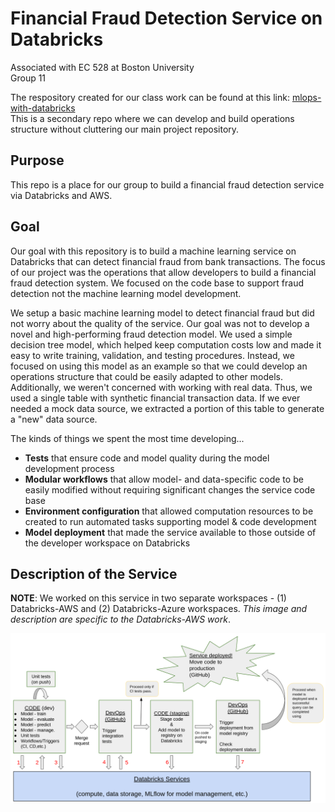 # Financial Fraud Detection Service on Databricks

Associated with EC 528 at Boston University  
Group 11

The respository created for our class work can be found at this link: [mlops-with-databricks](https://github.com/EC-CS-528-BU-Cloud-Computing/mlops-with-databricks)  
This is a secondary repo where we can develop and build operations structure without cluttering our main project repository.

## Purpose

This repo is a place for our group to build a financial fraud detection service via Databricks and AWS.

## Goal

Our goal with this repository is to build a machine learning service on Databricks that can detect financial fraud from bank transactions. The focus of our project was the operations that allow developers to build a financial fraud detection system. We focused on the code base to support fraud detection not the machine learning model development.


We setup a basic machine learning model to detect financial fraud but did not worry about the quality of the service. Our goal was not to develop a novel and high-performing fraud detection model. We used a simple decision tree model, which helped keep computation costs low and made it easy to write training, validation, and testing procedures. Instead, we focused on using this model as an example so that we could develop an operations structure that could be easily adapted to other models. Additionally, we weren't concerned with working with real data. Thus, we used a single table with synthetic financial transaction data. If we ever needed a mock data source, we extracted a portion of this table to generate a "new" data source.

The kinds of things we spent the most time developing...
* **Tests** that ensure code and model quality during the model development process
* **Modular workflows** that allow model- and data-specific code to be easily modified without requiring significant changes the service code base
* **Environment configuration** that allowed computation resources to be created to run automated tasks supporting model & code development
* **Model deployment** that made the service available to those outside of the developer workspace on Databricks

## Description of the Service

**NOTE**: We worked on this service in two separate workspaces - (1) Databricks-AWS and (2) Databricks-Azure workspaces. *This image and description are specific to the Databricks-AWS work*.

![Databricks-AWS Financial Fraud Detection Service](images/ec528_ml_service_diagram_new.png)


